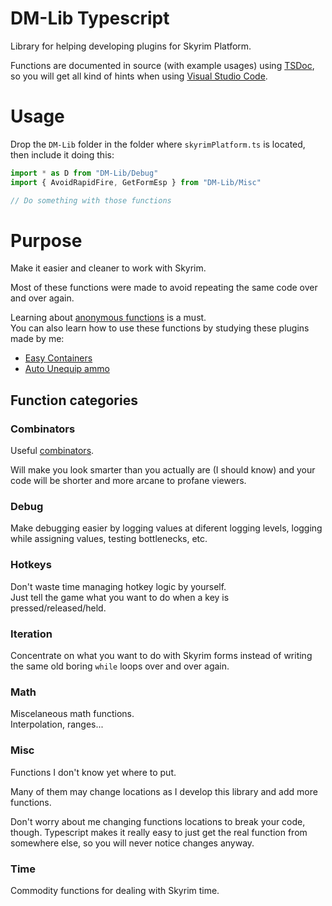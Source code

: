 # DM-Lib Typescript
Library for helping developing plugins for Skyrim Platform.

Functions are documented in source (with example usages) using [TSDoc][], so you will get all kind of hints when using [Visual Studio Code][].

# Usage
Drop the `DM-Lib` folder in the folder where `skyrimPlatform.ts` is located, then include it doing this:

```js
import * as D from "DM-Lib/Debug"
import { AvoidRapidFire, GetFormEsp } from "DM-Lib/Misc"

// Do something with those functions
```

# Purpose
Make it easier and cleaner to work with Skyrim.

Most of these functions were made to avoid repeating the same code over and over again.

Learning about [anonymous functions][] is a must.\
You can also learn how to use these functions by studying these plugins made by me:

- [Easy Containers][]
- [Auto Unequip ammo][AutoAmmo]

## Function categories

### Combinators
Useful [combinators][Javascript-Allonge].

Will make you look smarter than you actually are (I should know) and your code will be shorter and more arcane to profane viewers.

### Debug
Make debugging easier by logging values at diferent logging levels, logging while assigning values, testing bottlenecks, etc.

### Hotkeys
Don't waste time managing hotkey logic by yourself.\
Just tell the game what you want to do when a key is pressed/released/held.

### Iteration
Concentrate on what you want to do with Skyrim forms instead of writing the same old boring `while` loops over and over again.

### Math

Miscelaneous math functions.\
Interpolation, ranges...

### Misc
Functions I don't know yet where to put.

Many of them may change locations as I develop this library and add more functions.

Don't worry about me changing functions locations to break your code, though. Typescript makes it really easy to just get the real function from somewhere else, so you will never notice changes anyway.

### Time

Commodity functions for dealing with Skyrim time.

[TSDoc]: https://tsdoc.org/
[Visual Studio Code]: https://code.visualstudio.com/
[Javascript-Allonge]: https://leanpub.com/javascriptallongesix/read#leanpub-auto-making-data-out-of-functions
[anonymous functions]: https://dev.to/aumayeung/introduction-to-typescript-functions-anonymous-functions-and-more-2lif
[Easy Containers]: https://github.com/CarlosLeyvaAyala/Easy-Containers/blob/main/Platform/easy-containers/src/entry.ts
[AutoAmmo]: https://github.com/CarlosLeyvaAyala/auto-unequip-ammo
